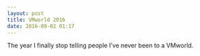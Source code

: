 ```yaml
---
layout: post
title: VMworld 2016
date: 2016-09-02 01:17
---
```


The year I finally stop telling people I’ve never been to a VMworld.

